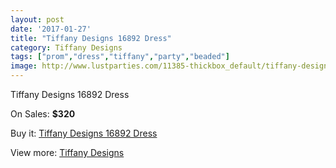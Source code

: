```yaml
---
layout: post
date: '2017-01-27'
title: "Tiffany Designs 16892 Dress"
category: Tiffany Designs
tags: ["prom","dress","tiffany","party","beaded"]
image: http://www.lustparties.com/11385-thickbox_default/tiffany-designs-16892-dress.jpg
---
```

Tiffany Designs 16892 Dress

On Sales: **$320**
<a href="https://www.lustparties.com/en/tiffany-designs/4092-tiffany-designs-16892-dress.html"><amp-img layout="responsive" width="600" height="600" src="//www.lustparties.com/11385-thickbox_default/tiffany-designs-16892-dress.jpg" alt="Tiffany Designs 16892 Dress 0" /></a>
<a href="https://www.lustparties.com/en/tiffany-designs/4092-tiffany-designs-16892-dress.html"><amp-img layout="responsive" width="600" height="600" src="//www.lustparties.com/11387-thickbox_default/tiffany-designs-16892-dress.jpg" alt="Tiffany Designs 16892 Dress 1" /></a>
<a href="https://www.lustparties.com/en/tiffany-designs/4092-tiffany-designs-16892-dress.html"><amp-img layout="responsive" width="600" height="600" src="//www.lustparties.com/11386-thickbox_default/tiffany-designs-16892-dress.jpg" alt="Tiffany Designs 16892 Dress 2" /></a>

Buy it: [Tiffany Designs 16892 Dress](https://www.lustparties.com/en/tiffany-designs/4092-tiffany-designs-16892-dress.html "Tiffany Designs 16892 Dress")

View more: [Tiffany Designs](https://www.lustparties.com/en/19-tiffany-designs "Tiffany Designs")